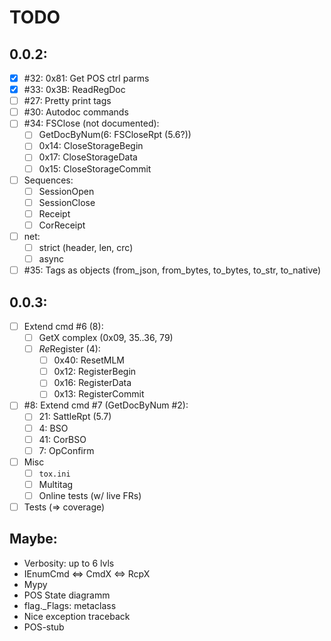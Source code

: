 # TODO

## 0.0.2:
- [x] #32: 0x81: Get POS ctrl parms
- [x] #33: 0x3B: ReadRegDoc
- [ ] #27: Pretty print tags
- [ ] #30: Autodoc commands
- [ ] #34: FSClose (not documented):
  - [ ] GetDocByNum(6: FSCloseRpt (5.6?))
  - [ ] 0x14: CloseStorageBegin
  - [ ] 0x17: CloseStorageData
  - [ ] 0x15: CloseStorageCommit
- [ ] Sequences:
  + [ ] SessionOpen
  + [ ] SessionClose
  + [ ] Receipt
  + [ ] CorReceipt
- [ ] net:
  + [ ] strict (header, len, crc)
  + [ ] async
- [ ] #35: Tags as objects (from_json, from_bytes, to_bytes, to_str, to_native)

## 0.0.3:
- [ ] Extend cmd #6 (8):
  + [ ] GetX complex (0x09, 35..36, 79)
  + [ ] *Re*Register (4):
    + [ ] 0x40: ResetMLM
    - [ ] 0x12: RegisterBegin
    - [ ] 0x16: RegisterData
    - [ ] 0x13: RegisterCommit
- [ ] #8: Extend cmd #7 (GetDocByNum #2):
  + [ ] 21: SattleRpt (5.7)
  + [ ]  4: BSO
  + [ ] 41: CorBSO
  + [ ]  7: OpConfirm
- [ ] Misc
  + [ ] `tox.ini`
  + [ ] Multitag
  + [ ] Online tests (w/ live FRs)
- [ ] Tests (&rArr; coverage)

## Maybe:
  + Verbosity: up to 6 lvls
  + IEnumCmd &hArr; CmdX &hArr; RcpX
  + Mypy
  + POS State diagramm
  + flag._Flags: metaclass
  + Nice exception traceback
  + POS-stub

## 